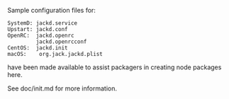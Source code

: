 Sample configuration files for:
```
SystemD: jackd.service
Upstart: jackd.conf
OpenRC:  jackd.openrc
         jackd.openrcconf
CentOS:  jackd.init
macOS:    org.jack.jackd.plist
```
have been made available to assist packagers in creating node packages here.

See doc/init.md for more information.
